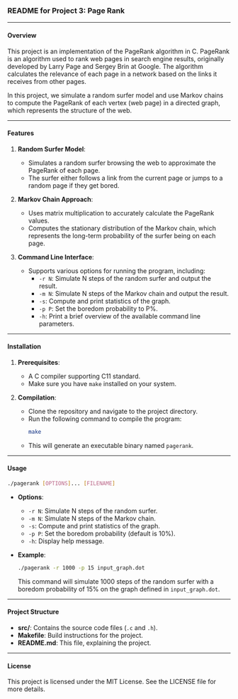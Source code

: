 ### README for Project 3: Page Rank

---

#### Overview

This project is an implementation of the PageRank algorithm in C. PageRank is an algorithm used to rank web pages in search engine results, originally developed by Larry Page and Sergey Brin at Google. The algorithm calculates the relevance of each page in a network based on the links it receives from other pages.

In this project, we simulate a random surfer model and use Markov chains to compute the PageRank of each vertex (web page) in a directed graph, which represents the structure of the web.

---

#### Features

1. **Random Surfer Model**:
   - Simulates a random surfer browsing the web to approximate the PageRank of each page.
   - The surfer either follows a link from the current page or jumps to a random page if they get bored.

2. **Markov Chain Approach**:
   - Uses matrix multiplication to accurately calculate the PageRank values.
   - Computes the stationary distribution of the Markov chain, which represents the long-term probability of the surfer being on each page.

3. **Command Line Interface**:
   - Supports various options for running the program, including:
     - `-r N`: Simulate N steps of the random surfer and output the result.
     - `-m N`: Simulate N steps of the Markov chain and output the result.
     - `-s`: Compute and print statistics of the graph.
     - `-p P`: Set the boredom probability to P%.
     - `-h`: Print a brief overview of the available command line parameters.

---

#### Installation

1. **Prerequisites**:
   - A C compiler supporting C11 standard.
   - Make sure you have `make` installed on your system.

2. **Compilation**:
   - Clone the repository and navigate to the project directory.
   - Run the following command to compile the program:
     ```bash
     make
     ```
   - This will generate an executable binary named `pagerank`.

---

#### Usage

```bash
./pagerank [OPTIONS]... [FILENAME]
```

- **Options**:
  - `-r N`: Simulate N steps of the random surfer.
  - `-m N`: Simulate N steps of the Markov chain.
  - `-s`: Compute and print statistics of the graph.
  - `-p P`: Set the boredom probability (default is 10%).
  - `-h`: Display help message.

- **Example**:
  ```bash
  ./pagerank -r 1000 -p 15 input_graph.dot
  ```
  This command will simulate 1000 steps of the random surfer with a boredom probability of 15% on the graph defined in `input_graph.dot`.

---

#### Project Structure

- **src/**: Contains the source code files (`.c` and `.h`).
- **Makefile**: Build instructions for the project.
- **README.md**: This file, explaining the project.

---

#### License

This project is licensed under the MIT License. See the LICENSE file for more details.
